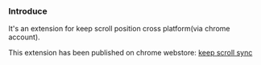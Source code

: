 ### Introduce
It's an extension for keep scroll position cross platform(via chrome account).

This extension has been published on chrome webstore: [keep scroll sync](https://chrome.google.com/webstore/detail/keep-scroll-sync/lblfgppmhibloglgndekfdhmbfbdlndl)